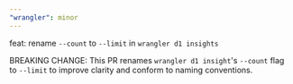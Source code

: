 ```yaml
---
"wrangler": minor
---
```


feat: rename `--count` to `--limit` in `wrangler d1 insights`

BREAKING CHANGE: This PR renames `wrangler d1 insight`'s `--count` flag to `--limit` to improve clarity and conform to naming conventions.
